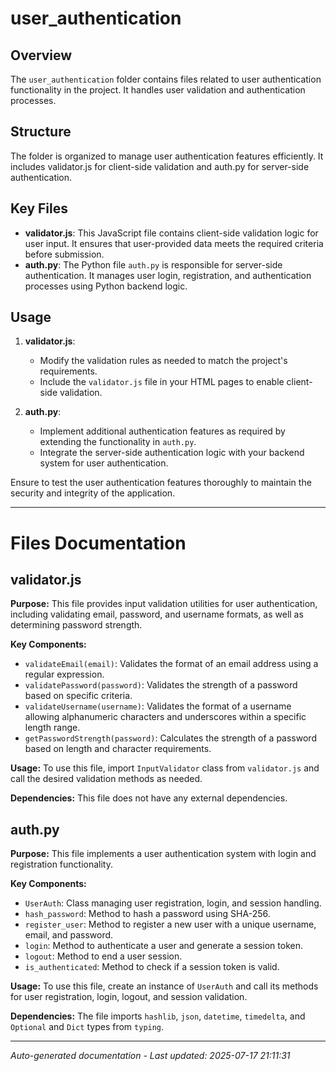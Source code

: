 # user_authentication

## Overview
The `user_authentication` folder contains files related to user authentication functionality in the project. It handles user validation and authentication processes.

## Structure
The folder is organized to manage user authentication features efficiently. It includes validator.js for client-side validation and auth.py for server-side authentication.

## Key Files
- **validator.js**: This JavaScript file contains client-side validation logic for user input. It ensures that user-provided data meets the required criteria before submission.
- **auth.py**: The Python file `auth.py` is responsible for server-side authentication. It manages user login, registration, and authentication processes using Python backend logic.

## Usage
1. **validator.js**:
   - Modify the validation rules as needed to match the project's requirements.
   - Include the `validator.js` file in your HTML pages to enable client-side validation.

2. **auth.py**:
   - Implement additional authentication features as required by extending the functionality in `auth.py`.
   - Integrate the server-side authentication logic with your backend system for user authentication.

Ensure to test the user authentication features thoroughly to maintain the security and integrity of the application.

---

# Files Documentation

## validator.js

**Purpose:** This file provides input validation utilities for user authentication, including validating email, password, and username formats, as well as determining password strength.

**Key Components:**
- `validateEmail(email)`: Validates the format of an email address using a regular expression.
- `validatePassword(password)`: Validates the strength of a password based on specific criteria.
- `validateUsername(username)`: Validates the format of a username allowing alphanumeric characters and underscores within a specific length range.
- `getPasswordStrength(password)`: Calculates the strength of a password based on length and character requirements.

**Usage:** To use this file, import `InputValidator` class from `validator.js` and call the desired validation methods as needed.

**Dependencies:** This file does not have any external dependencies.

## auth.py

**Purpose:** This file implements a user authentication system with login and registration functionality.

**Key Components:**
- `UserAuth`: Class managing user registration, login, and session handling.
- `hash_password`: Method to hash a password using SHA-256.
- `register_user`: Method to register a new user with a unique username, email, and password.
- `login`: Method to authenticate a user and generate a session token.
- `logout`: Method to end a user session.
- `is_authenticated`: Method to check if a session token is valid.

**Usage:** To use this file, create an instance of `UserAuth` and call its methods for user registration, login, logout, and session validation.

**Dependencies:** The file imports `hashlib`, `json`, `datetime`, `timedelta`, and `Optional` and `Dict` types from `typing`.

---
*Auto-generated documentation - Last updated: 2025-07-17 21:11:31*
